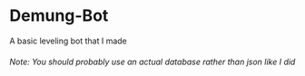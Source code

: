# Demung-Bot
A basic leveling bot that I made

###### Note: You should probably use an actual database rather than json like I did
